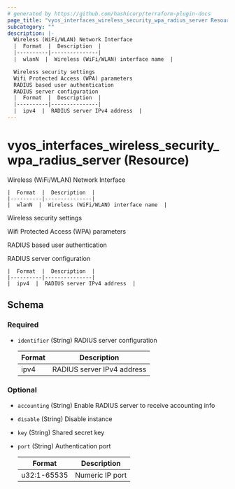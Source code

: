 ```yaml
---
# generated by https://github.com/hashicorp/terraform-plugin-docs
page_title: "vyos_interfaces_wireless_security_wpa_radius_server Resource - vyos"
subcategory: ""
description: |-
  Wireless (WiFi/WLAN) Network Interface
  |  Format  |  Description  |
  |----------|---------------|
  |  wlanN  |  Wireless (WiFi/WLAN) interface name  |

  Wireless security settings
  Wifi Protected Access (WPA) parameters
  RADIUS based user authentication
  RADIUS server configuration
  |  Format  |  Description  |
  |----------|---------------|
  |  ipv4  |  RADIUS server IPv4 address  |
---
```


# vyos_interfaces_wireless_security_wpa_radius_server (Resource)

Wireless (WiFi/WLAN) Network Interface

    |  Format  |  Description  |
    |----------|---------------|
    |  wlanN  |  Wireless (WiFi/WLAN) interface name  |

Wireless security settings

Wifi Protected Access (WPA) parameters

RADIUS based user authentication

RADIUS server configuration

    |  Format  |  Description  |
    |----------|---------------|
    |  ipv4  |  RADIUS server IPv4 address  |



<!-- schema generated by tfplugindocs -->
## Schema

### Required

- `identifier` (String) RADIUS server configuration

    |  Format  |  Description  |
    |----------|---------------|
    |  ipv4  |  RADIUS server IPv4 address  |

### Optional

- `accounting` (String) Enable RADIUS server to receive accounting info
- `disable` (String) Disable instance
- `key` (String) Shared secret key
- `port` (String) Authentication port

    |  Format  |  Description  |
    |----------|---------------|
    |  u32:1-65535  |  Numeric IP port  |
